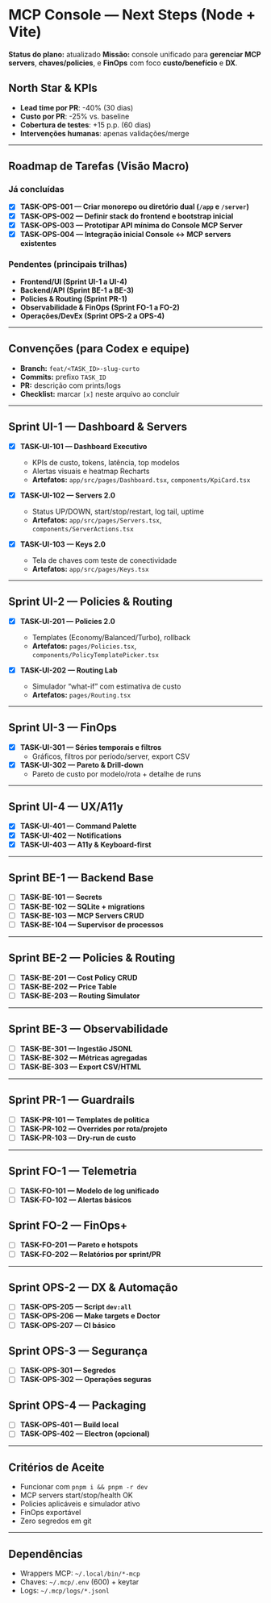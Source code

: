 # MCP Console — Next Steps (Node + Vite)
**Status do plano:** atualizado
**Missão:** console unificado para **gerenciar MCP servers**, **chaves/policies**, e **FinOps** com foco **custo/benefício** e **DX**.

## North Star & KPIs
- **Lead time por PR**: -40% (30 dias)
- **Custo por PR**: -25% vs. baseline
- **Cobertura de testes**: +15 p.p. (60 dias)
- **Intervenções humanas**: apenas validações/merge

---

## Roadmap de Tarefas (Visão Macro)
### Já concluídas
- [x] **TASK-OPS-001 — Criar monorepo ou diretório dual (`/app` e `/server`)**
- [x] **TASK-OPS-002 — Definir stack do frontend e bootstrap inicial**
- [x] **TASK-OPS-003 — Prototipar API mínima do Console MCP Server**
- [x] **TASK-OPS-004 — Integração inicial Console ↔ MCP servers existentes**

### Pendentes (principais trilhas)
- **Frontend/UI (Sprint UI-1 a UI-4)**
- **Backend/API (Sprint BE-1 a BE-3)**
- **Policies & Routing (Sprint PR-1)**
- **Observabilidade & FinOps (Sprint FO-1 a FO-2)**
- **Operações/DevEx (Sprint OPS-2 a OPS-4)**

---

## Convenções (para Codex e equipe)
- **Branch:** `feat/<TASK_ID>-slug-curto`
- **Commits:** prefixo `TASK_ID`
- **PR:** descrição com prints/logs
- **Checklist:** marcar `[x]` neste arquivo ao concluir

---

## Sprint UI-1 — Dashboard & Servers
- [x] **TASK-UI-101 — Dashboard Executivo**
  - KPIs de custo, tokens, latência, top modelos
  - Alertas visuais e heatmap Recharts
  - **Artefatos:** `app/src/pages/Dashboard.tsx`, `components/KpiCard.tsx`

- [x] **TASK-UI-102 — Servers 2.0**
  - Status UP/DOWN, start/stop/restart, log tail, uptime
  - **Artefatos:** `app/src/pages/Servers.tsx`, `components/ServerActions.tsx`

- [x] **TASK-UI-103 — Keys 2.0**
  - Tela de chaves com teste de conectividade
  - **Artefatos:** `app/src/pages/Keys.tsx`

---

## Sprint UI-2 — Policies & Routing
- [x] **TASK-UI-201 — Policies 2.0**
  - Templates (Economy/Balanced/Turbo), rollback
  - **Artefatos:** `pages/Policies.tsx`, `components/PolicyTemplatePicker.tsx`

- [x] **TASK-UI-202 — Routing Lab**
  - Simulador “what-if” com estimativa de custo
  - **Artefatos:** `pages/Routing.tsx`

---

## Sprint UI-3 — FinOps
- [x] **TASK-UI-301 — Séries temporais e filtros**
  - Gráficos, filtros por período/server, export CSV
- [x] **TASK-UI-302 — Pareto & Drill-down**
  - Pareto de custo por modelo/rota + detalhe de runs

---

## Sprint UI-4 — UX/A11y
- [x] **TASK-UI-401 — Command Palette**
- [x] **TASK-UI-402 — Notifications**
- [x] **TASK-UI-403 — A11y & Keyboard-first**

---

## Sprint BE-1 — Backend Base
- [ ] **TASK-BE-101 — Secrets**
- [ ] **TASK-BE-102 — SQLite + migrations**
- [ ] **TASK-BE-103 — MCP Servers CRUD**
- [ ] **TASK-BE-104 — Supervisor de processos**

---

## Sprint BE-2 — Policies & Routing
- [ ] **TASK-BE-201 — Cost Policy CRUD**
- [ ] **TASK-BE-202 — Price Table**
- [ ] **TASK-BE-203 — Routing Simulator**

---

## Sprint BE-3 — Observabilidade
- [ ] **TASK-BE-301 — Ingestão JSONL**
- [ ] **TASK-BE-302 — Métricas agregadas**
- [ ] **TASK-BE-303 — Export CSV/HTML**

---

## Sprint PR-1 — Guardrails
- [ ] **TASK-PR-101 — Templates de política**
- [ ] **TASK-PR-102 — Overrides por rota/projeto**
- [ ] **TASK-PR-103 — Dry-run de custo**

---

## Sprint FO-1 — Telemetria
- [ ] **TASK-FO-101 — Modelo de log unificado**
- [ ] **TASK-FO-102 — Alertas básicos**

## Sprint FO-2 — FinOps+
- [ ] **TASK-FO-201 — Pareto e hotspots**
- [ ] **TASK-FO-202 — Relatórios por sprint/PR**

---

## Sprint OPS-2 — DX & Automação
- [ ] **TASK-OPS-205 — Script `dev:all`**
- [ ] **TASK-OPS-206 — Make targets e Doctor**
- [ ] **TASK-OPS-207 — CI básico**

## Sprint OPS-3 — Segurança
- [ ] **TASK-OPS-301 — Segredos**
- [ ] **TASK-OPS-302 — Operações seguras**

## Sprint OPS-4 — Packaging
- [ ] **TASK-OPS-401 — Build local**
- [ ] **TASK-OPS-402 — Electron (opcional)**

---

## Critérios de Aceite
- Funcionar com `pnpm i && pnpm -r dev`
- MCP servers start/stop/health OK
- Policies aplicáveis e simulador ativo
- FinOps exportável
- Zero segredos em git

---

## Dependências
- Wrappers MCP: `~/.local/bin/*-mcp`
- Chaves: `~/.mcp/.env` (600) + keytar
- Logs: `~/.mcp/logs/*.jsonl`
